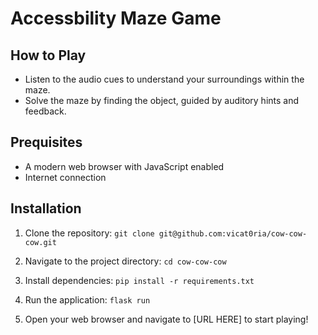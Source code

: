 # Accessbility Maze Game

## How to Play

- Listen to the audio cues to understand your surroundings within the maze.
- Solve the maze by finding the object, guided by auditory hints and feedback.

## Prequisites 

- A modern web browser with JavaScript enabled
- Internet connection

## Installation

1. Clone the repository:
`git clone git@github.com:vicat0ria/cow-cow-cow.git`

2. Navigate to the project directory:
`cd cow-cow-cow`

3. Install dependencies:
`pip install -r requirements.txt`

4. Run the application:
`flask run`

5. Open your web browser and navigate to [URL HERE] to start playing!